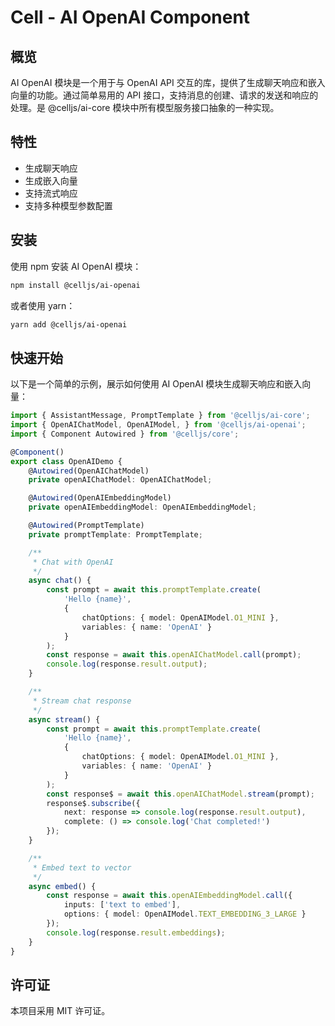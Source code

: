 # Cell - AI OpenAI Component

## 概览

AI OpenAI 模块是一个用于与 OpenAI API 交互的库，提供了生成聊天响应和嵌入向量的功能。通过简单易用的 API 接口，支持消息的创建、请求的发送和响应的处理。是 @celljs/ai-core 模块中所有模型服务接口抽象的一种实现。

## 特性

- 生成聊天响应
- 生成嵌入向量
- 支持流式响应
- 支持多种模型参数配置

## 安装

使用 npm 安装 AI OpenAI 模块：

```bash
npm install @celljs/ai-openai
```

或者使用 yarn：

```bash
yarn add @celljs/ai-openai
```

## 快速开始

以下是一个简单的示例，展示如何使用 AI OpenAI 模块生成聊天响应和嵌入向量：

```typescript
import { AssistantMessage, PromptTemplate } from '@celljs/ai-core';
import { OpenAIChatModel, OpenAIModel, } from '@celljs/ai-openai';
import { Component Autowired } from '@celljs/core';

@Component()
export class OpenAIDemo {
    @Autowired(OpenAIChatModel)
    private openAIChatModel: OpenAIChatModel;

    @Autowired(OpenAIEmbeddingModel)
    private openAIEmbeddingModel: OpenAIEmbeddingModel;

    @Autowired(PromptTemplate)
    private promptTemplate: PromptTemplate;

    /**
     * Chat with OpenAI
     */
    async chat() {
        const prompt = await this.promptTemplate.create(
            'Hello {name}',
            { 
                chatOptions: { model: OpenAIModel.O1_MINI },
                variables: { name: 'OpenAI' }
            }
        );
        const response = await this.openAIChatModel.call(prompt);
        console.log(response.result.output);
    }

    /**
     * Stream chat response
     */
    async stream() {
        const prompt = await this.promptTemplate.create(
            'Hello {name}',
            { 
                chatOptions: { model: OpenAIModel.O1_MINI },
                variables: { name: 'OpenAI' }
            }
        );
        const response$ = await this.openAIChatModel.stream(prompt);
        response$.subscribe({
            next: response => console.log(response.result.output),
            complete: () => console.log('Chat completed!')
        });
    }

    /**
     * Embed text to vector
     */
    async embed() {
        const response = await this.openAIEmbeddingModel.call({
            inputs: ['text to embed'],
            options: { model: OpenAIModel.TEXT_EMBEDDING_3_LARGE }
        });
        console.log(response.result.embeddings);
    }
}
```

## 许可证

本项目采用 MIT 许可证。

